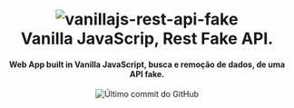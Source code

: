 <h1 align="center">
       <img alt="vanillajs-rest-api-fake" src="https://github.com/carlosgustavo/vanillajs-rest-api-fake/blob/master/images/vanillajs-rest-api-fake.png?raw=true" />
    <br>
Vanilla JavaScrip, Rest Fake API.
</h1>

<h4 align="center">
Web App built in Vanilla JavaScript, busca e remoção de dados, de uma API fake.
</h4>

<p align="center">
  <img alt="Último commit do GitHub" src="https://img.shields.io/github/last-commit/carlosgustavo/css-site-register-boxmodal">
 
</p>
